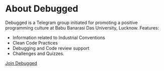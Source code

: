 # About Debugged

Debugged is a Telegram group initiated for promoting a positive programming culture at Babu Banarasi Das University, Lucknow. Features:
- Information related to Industrial Conventions
- Clean Code Practices
- Debugging and Code review support
- Challenges and Quizzes.

[Join Debugged](https://t.me/DebuggedBBDU)
